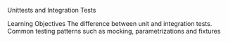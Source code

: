 Unittests and Integration Tests

Learning Objectives
The difference between unit and integration tests.
Common testing patterns such as mocking, parametrizations and fixtures
